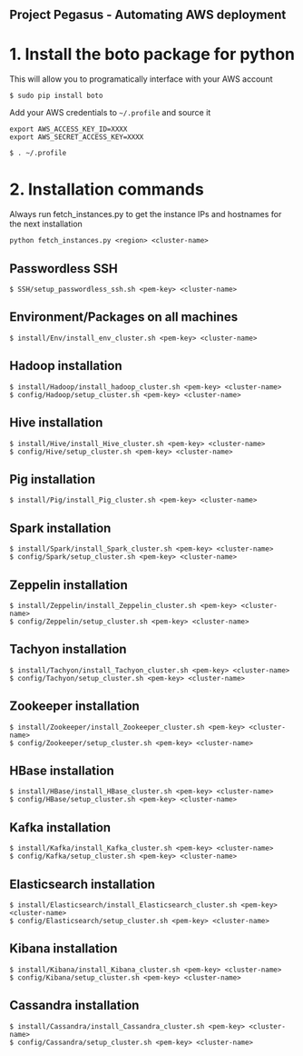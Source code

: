 ## Project Pegasus - Automating AWS deployment

# 1. Install the boto package for python
This will allow you to programatically interface with your AWS account
```
$ sudo pip install boto
```
Add your AWS credentials to `~/.profile` and source it
```
export AWS_ACCESS_KEY_ID=XXXX
export AWS_SECRET_ACCESS_KEY=XXXX
```
```
$ . ~/.profile
```
# 2. Installation commands
Always run fetch_instances.py to get the instance IPs and hostnames for the next installation
```
python fetch_instances.py <region> <cluster-name>
```

## Passwordless SSH
```
$ SSH/setup_passwordless_ssh.sh <pem-key> <cluster-name>
```
## Environment/Packages on all machines
```
$ install/Env/install_env_cluster.sh <pem-key> <cluster-name>
```
## Hadoop installation
```
$ install/Hadoop/install_hadoop_cluster.sh <pem-key> <cluster-name>
$ config/Hadoop/setup_cluster.sh <pem-key> <cluster-name>
```
## Hive installation
```
$ install/Hive/install_Hive_cluster.sh <pem-key> <cluster-name>
$ config/Hive/setup_cluster.sh <pem-key> <cluster-name>
```
## Pig installation
```
$ install/Pig/install_Pig_cluster.sh <pem-key> <cluster-name>
```
## Spark installation
```
$ install/Spark/install_Spark_cluster.sh <pem-key> <cluster-name>
$ config/Spark/setup_cluster.sh <pem-key> <cluster-name>
```
## Zeppelin installation
```
$ install/Zeppelin/install_Zeppelin_cluster.sh <pem-key> <cluster-name>
$ config/Zeppelin/setup_cluster.sh <pem-key> <cluster-name>
```
## Tachyon installation
```
$ install/Tachyon/install_Tachyon_cluster.sh <pem-key> <cluster-name>
$ config/Tachyon/setup_cluster.sh <pem-key> <cluster-name>
```
## Zookeeper installation
```
$ install/Zookeeper/install_Zookeeper_cluster.sh <pem-key> <cluster-name>
$ config/Zookeeper/setup_cluster.sh <pem-key> <cluster-name>
```
## HBase installation
```
$ install/HBase/install_HBase_cluster.sh <pem-key> <cluster-name>
$ config/HBase/setup_cluster.sh <pem-key> <cluster-name>
```
## Kafka installation
```
$ install/Kafka/install_Kafka_cluster.sh <pem-key> <cluster-name>
$ config/Kafka/setup_cluster.sh <pem-key> <cluster-name>
```
## Elasticsearch installation
```
$ install/Elasticsearch/install_Elasticsearch_cluster.sh <pem-key> <cluster-name>
$ config/Elasticsearch/setup_cluster.sh <pem-key> <cluster-name>
```
## Kibana installation
```
$ install/Kibana/install_Kibana_cluster.sh <pem-key> <cluster-name>
$ config/Kibana/setup_cluster.sh <pem-key> <cluster-name>
```
## Cassandra installation
```
$ install/Cassandra/install_Cassandra_cluster.sh <pem-key> <cluster-name>
$ config/Cassandra/setup_cluster.sh <pem-key> <cluster-name>
```
